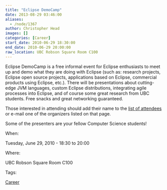 ```yaml
---
title: "Eclipse DemoCamp"
date: 2013-08-29 03:46:00
aliases:
  - /node/1367
author: Christopher Head
images: []
categories: [Career]
start_date: 2010-06-29 18:30:00
end_date: 2010-06-29 20:00:00
raw_location: UBC Robson Square Room C100
---
```


Eclipse DemoCamp is a free informal event for Eclipse enthusiasts to meet up and demo what they are doing with Eclipse (such as: research projects, Eclipse open source projects, applications based on Eclipse, commercial products using Eclipse, etc.). There will be presentations about cutting-edge JVM languages, custom Eclipse distributions, integrating agile processes into Eclipse, and of course some great research from UBC students. Free snacks and great networking guaranteed.

Those interested in attending should add their name to the [list of attendees](https://wiki.eclipse.org/Eclipse_DemoCamps_Helios_2010/Vancouver) or e-mail one of the organizers listed on that page.

Some of the presenters are your fellow Computer Science students!

When: 

Tuesday, June 29, 2010 - 18:30 to 20:00

Where: 

UBC Robson Square Room C100

Tags: 

[Career](/career)
